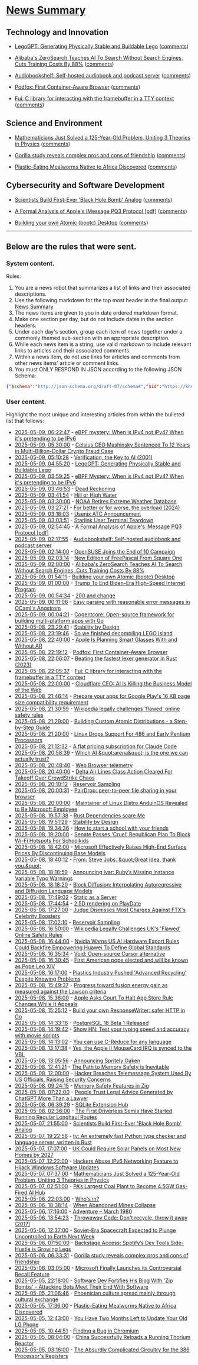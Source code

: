 # [News Summary](https://kherrick.github.io/news-summary/)

## Technology and Innovation

* [LegoGPT: Generating Physically Stable and Buildable Lego](https://avalovelace1.github.io/LegoGPT/) ([comments](https://news.ycombinator.com/item?id=43933891))

* [Alibaba's ZeroSearch Teaches AI To Search Without Search Engines, Cuts Training Costs By 88%](https://slashdot.org/story/25/05/09/0113217/alibabas-zerosearch-teaches-ai-to-search-without-search-engines-cuts-training-costs-by-88?utm_source=rss1.0mainlinkanon&utm_medium=feed) ([comments](https://news.ycombinator.com/item?id=43933683))

* [Audiobookshelf: Self-hosted audiobook and podcast server](https://www.audiobookshelf.org/) ([comments](https://news.ycombinator.com/item?id=43933248))

* [Podfox: First Container-Aware Browser](https://val.packett.cool/blog/podfox/) ([comments](https://news.ycombinator.com/item?id=43931944))

* [Fui: C library for interacting with the framebuffer in a TTY context](https://github.com/martinfama/fui) ([comments](https://news.ycombinator.com/item?id=43931845))

## Science and Environment

* [Mathematicians Just Solved a 125-Year-Old Problem, Uniting 3 Theories in Physics](https://soylentnews.org/article.pl?sid=25/05/06/0312252&from=rss) ([comments](https://news.ycombinator.com/item?id=43893581))

* [Gorilla study reveals complex pros and cons of friendship](https://www.sciencedaily.com/releases/2025/05/250505170816.htm) ([comments](https://news.ycombinator.com/item?id=43902350))

* [Plastic-Eating Mealworms Native to Africa Discovered](https://soylentnews.org/article.pl?sid=25/05/03/1941255&from=rss) ([comments](https://soylentnews.org/article.pl?sid=25/05/07/1350218&from=rss))

## Cybersecurity and Software Development

* [Scientists Build First-Ever 'Black Hole Bomb' Analog](https://soylentnews.org/article.pl?sid=25/05/06/0348250&from=rss) ([comments](https://soylentnews.org/article.pl?sid=25/05/06/0334233&from=rss))

* [A Formal Analysis of Apple's iMessage PQ3 Protocol [pdf]](https://www.usenix.org/system/files/conference/usenixsecurity25/sec25cycle1-prepub-595-linker.pdf) ([comments](https://news.ycombinator.com/item?id=43933412))

* [Building your own Atomic (bootc) Desktop](https://fedoramagazine.org/building-your-own-atomic-bootc-desktop/) ([comments](https://lobste.rs/s/3jmcpq/building_your_own_atomic_bootc_desktop))

---

## Below are the rules that were sent.

### System content.

Rules:

1. You are a news robot that summarizes a list of links and their associated descriptions.
2. Use the following markdown for the top most header in the final output: [News Summary](https://kherrick.github.io/news-summary/)
3. The news items are given to you in date ordered markdown format.
4. Make one section per day, but do not include dates in the section headers.
5. Under each day's section, group each item of news together under a commonly themed sub-section with an appropriate description.
6. While each news item is a string, use valid markdown to include relevant links to articles and their associated comments.
7. Within a news item, do not use links for articles and comments from other news items' article or comment links.
8. You must ONLY RESPOND IN JSON according to the following JSON Schema:

```json
{"$schema":"http://json-schema.org/draft-07/schema#","$id":"https://kherrick.github.io/news-summary/news-summary-schema.json","type":"object","properties":{"heading":{"type":"string"},"sections":{"type":"array","items":{"type":"object","properties":{"title":{"type":"string"},"newsItems":{"type":"array","items":{"type":"string"},"minItems":1}},"required":["title","newsItems"]},"minItems":1}},"required":["heading","sections"]}
```

### User content.

Highlight the most unique and interesting articles from within the bulleted list that follows:

* [2025-05-09, 06:22:47](https://lobste.rs/s/ihrrkt/ebpf_mystery_when_is_ipv4_not_ipv4_when_it_s) - [eBPF mystery: When is IPv4 not IPv4? When it&apos;s pretending to be IPv6](https://blog.gripdev.xyz/2025/05/06/ebpf-mystery-when-is-ipv4-not-ipv4-when-its-ipv6/)
* [2025-05-09, 05:30:00](https://yro.slashdot.org/story/25/05/09/0124204/celsius-ceo-mashinsky-sentenced-to-12-years-in-multi-billion-dollar-crypto-fraud-case?utm_source=rss1.0mainlinkanon&amp;utm_medium=feed) - [Celsius CEO Mashinsky Sentenced To 12 Years in Multi-Billion-Dollar Crypto Fraud Case](https://yro.slashdot.org/story/25/05/09/0124204/celsius-ceo-mashinsky-sentenced-to-12-years-in-multi-billion-dollar-crypto-fraud-case?utm_source=rss1.0mainlinkanon&amp;utm_medium=feed)
* [2025-05-09, 05:10:28](https://news.ycombinator.com/item?id=43933962) - [Verification, the Key to AI (2001)](http://incompleteideas.net/IncIdeas/KeytoAI.html)
* [2025-05-09, 04:55:20](https://news.ycombinator.com/item?id=43933891) - [LegoGPT: Generating Physically Stable and Buildable Lego](https://avalovelace1.github.io/LegoGPT/)
* [2025-05-09, 03:59:25](https://news.ycombinator.com/item?id=43933683) - [eBPF Mystery: When is IPv4 not IPv4? When it&apos;s pretending to be IPv6](https://blog.gripdev.xyz/2025/05/06/ebpf-mystery-when-is-ipv4-not-ipv4-when-its-ipv6/)
* [2025-05-09, 03:46:53](https://news.ycombinator.com/item?id=43933628) - [Dead Reckoning](https://www.damninteresting.com/dead-reckoning/)
* [2025-05-09, 03:41:54](https://news.ycombinator.com/item?id=43933605) - [Hill or High Water](https://royalsociety.org/blog/2025/05/hill-or-high-water/)
* [2025-05-09, 03:30:00](https://yro.slashdot.org/story/25/05/08/203254/noaa-retires-extreme-weather-database?utm_source=rss1.0mainlinkanon&amp;utm_medium=feed) - [NOAA Retires Extreme Weather Database](https://yro.slashdot.org/story/25/05/08/203254/noaa-retires-extreme-weather-database?utm_source=rss1.0mainlinkanon&amp;utm_medium=feed)
* [2025-05-09, 03:27:21](https://news.ycombinator.com/item?id=43933548) - [For better or for worse, the overload (2024)](https://consteval.ca/2024/07/25/overload/)
* [2025-05-09, 03:18:03](https://news.ycombinator.com/item?id=43933511) - [Usenix ATC Announcement](https://www.usenix.org/blog/usenix-atc-announcement)
* [2025-05-09, 03:03:51](https://news.ycombinator.com/item?id=43933452) - [Starlink User Terminal Teardown](https://www.darknavy.org/blog/a_first_glimpse_of_the_starlink_user_ternimal/)
* [2025-05-09, 02:54:45](https://news.ycombinator.com/item?id=43933412) - [A Formal Analysis of Apple&apos;s iMessage PQ3 Protocol [pdf]](https://www.usenix.org/system/files/conference/usenixsecurity25/sec25cycle1-prepub-595-linker.pdf)
* [2025-05-09, 02:17:55](https://news.ycombinator.com/item?id=43933248) - [Audiobookshelf: Self-hosted audiobook and podcast server](https://www.audiobookshelf.org/)
* [2025-05-09, 02:14:00](https://soylentnews.org/article.pl?sid=25/05/07/1352238&amp;from=rss) - [OpenSUSE Joins the End of 10 Campaign](https://soylentnews.org/article.pl?sid=25/05/07/1352238&amp;from=rss)
* [2025-05-09, 02:03:14](https://lobste.rs/s/k8jdhj/new_edition_freepascal_from_square_one) - [New Edition of FreePascal From Square One](https://www.contrapositivediary.com/?p=5399)
* [2025-05-09, 02:00:00](https://slashdot.org/story/25/05/09/0113217/alibabas-zerosearch-teaches-ai-to-search-without-search-engines-cuts-training-costs-by-88?utm_source=rss1.0mainlinkanon&amp;utm_medium=feed) - [Alibaba&apos;s ZeroSearch Teaches AI To Search Without Search Engines, Cuts Training Costs By 88%](https://slashdot.org/story/25/05/09/0113217/alibabas-zerosearch-teaches-ai-to-search-without-search-engines-cuts-training-costs-by-88?utm_source=rss1.0mainlinkanon&amp;utm_medium=feed)
* [2025-05-09, 01:54:11](https://lobste.rs/s/3jmcpq/building_your_own_atomic_bootc_desktop) - [Building your own Atomic (bootc) Desktop](https://fedoramagazine.org/building-your-own-atomic-bootc-desktop/)
* [2025-05-09, 01:00:00](https://news.slashdot.org/story/25/05/09/0059239/trump-to-end-biden-era-high-speed-internet-program?utm_source=rss1.0mainlinkanon&amp;utm_medium=feed) - [Trump To End Biden-Era High-Speed Internet Program](https://news.slashdot.org/story/25/05/09/0059239/trump-to-end-biden-era-high-speed-internet-program?utm_source=rss1.0mainlinkanon&amp;utm_medium=feed)
* [2025-05-09, 00:54:34](https://lobste.rs/s/ciffhb/200_change) - [200 and change](https://pdubroy.github.io/200andchange/)
* [2025-05-09, 00:11:06](https://lobste.rs/s/up2tdk/easy_parsing_with_reasonable_error) - [Easy parsing with reasonable error messages in OCaml&apos;s Angstrom](https://dev.to/yawaramin/easy-parsing-with-reasonable-error-messages-in-ocamls-angstrom-g5f)
* [2025-05-09, 00:04:21](https://news.ycombinator.com/item?id=43932567) - [Cogentcore: Open-source framework for building multi-platform apps with Go](https://github.com/cogentcore/core)
* [2025-05-08, 23:29:41](https://lobste.rs/s/gxmbzs/stability_by_design) - [Stability by Design](https://potetm.com/devtalk/stability-by-design.html)
* [2025-05-08, 23:19:46](https://lobste.rs/s/iwortf/so_we_finished_decompiling_lego_island) - [So we finished decompiling LEGO Island](https://youtube.com/watch?v=gthm-0Av93Q&amp;pp=ygUjd2UgZmluaXNoZWQgZGVjb21waWxpbmcgbGVnbyBpc2xhbmQ%3D)
* [2025-05-08, 22:40:00](https://hardware.slashdot.org/story/25/05/08/2011221/apple-is-planning-smart-glasses-with-and-without-ar?utm_source=rss1.0mainlinkanon&amp;utm_medium=feed) - [Apple Is Planning Smart Glasses With and Without AR](https://hardware.slashdot.org/story/25/05/08/2011221/apple-is-planning-smart-glasses-with-and-without-ar?utm_source=rss1.0mainlinkanon&amp;utm_medium=feed)
* [2025-05-08, 22:19:12](https://news.ycombinator.com/item?id=43931944) - [Podfox: First Container-Aware Browser](https://val.packett.cool/blog/podfox/)
* [2025-05-08, 22:06:07](https://lobste.rs/s/gy2cuz/beating_fastest_lexer_generator_rust) - [Beating the fastest lexer generator in Rust (2023)](https://alic.dev/blog/fast-lexing)
* [2025-05-08, 22:05:37](https://news.ycombinator.com/item?id=43931845) - [Fui: C library for interacting with the framebuffer in a TTY context](https://github.com/martinfama/fui)
* [2025-05-08, 22:00:00](https://tech.slashdot.org/story/25/05/08/1952225/cloudflare-ceo-ai-is-killing-the-business-model-of-the-web?utm_source=rss1.0mainlinkanon&amp;utm_medium=feed) - [Cloudflare CEO: AI Is Killing the Business Model of the Web](https://tech.slashdot.org/story/25/05/08/1952225/cloudflare-ceo-ai-is-killing-the-business-model-of-the-web?utm_source=rss1.0mainlinkanon&amp;utm_medium=feed)
* [2025-05-08, 21:46:14](https://news.ycombinator.com/item?id=43931673) - [Prepare your apps for Google Play&apos;s 16 KB page size compatibility requirement](https://android-developers.googleblog.com/2025/05/prepare-play-apps-for-devices-with-16kb-page-size.html)
* [2025-05-08, 21:30:59](https://lobste.rs/s/djfvzs/wikipedia_legally_challenges_flawed) - [Wikipedia legally challenges &apos;flawed&apos; online safety rules](https://www.bbc.co.uk/news/articles/c62j2gr8866o)
* [2025-05-08, 21:29:00](https://soylentnews.org/article.pl?sid=25/05/07/1350218&amp;from=rss) - [Building Custom Atomic Distributions - a Step-by-Step Guide](https://soylentnews.org/article.pl?sid=25/05/07/1350218&amp;from=rss)
* [2025-05-08, 21:20:00](https://hardware.slashdot.org/story/25/05/08/1927245/linux-drops-support-for-486-and-early-pentium-processors?utm_source=rss1.0mainlinkanon&amp;utm_medium=feed) - [Linux Drops Support For 486 and Early Pentium Processors](https://hardware.slashdot.org/story/25/05/08/1927245/linux-drops-support-for-486-and-early-pentium-processors?utm_source=rss1.0mainlinkanon&amp;utm_medium=feed)
* [2025-05-08, 21:12:32](https://news.ycombinator.com/item?id=43931409) - [A flat pricing subscription for Claude Code](https://support.anthropic.com/en/articles/11145838-using-claude-code-with-your-max-plan)
* [2025-05-08, 20:58:39](https://lobste.rs/s/ukvcyk/which_ai_arena_is_one_we_can_actually_trust) - [Which AI \&quot;arena\&quot; is the one we can actually trust?](https://lobste.rs/s/ukvcyk/which_ai_arena_is_one_we_can_actually_trust)
* [2025-05-08, 20:48:40](https://lobste.rs/s/exup3x/web_browser_telemetry) - [Web Browser telemetry](https://sizeof.cat/post/web-browser-telemetry-2025-edition/)
* [2025-05-08, 20:40:00](https://yro.slashdot.org/story/25/05/08/1918243/delta-air-lines-class-action-cleared-for-takeoff-over-crowdstrike-chaos?utm_source=rss1.0mainlinkanon&amp;utm_medium=feed) - [Delta Air Lines Class Action Cleared For Takeoff Over CrowdStrike Chaos](https://yro.slashdot.org/story/25/05/08/1918243/delta-air-lines-class-action-cleared-for-takeoff-over-crowdstrike-chaos?utm_source=rss1.0mainlinkanon&amp;utm_medium=feed)
* [2025-05-08, 20:10:12](https://lobste.rs/s/r0axbc/reservoir_sampling) - [Reservoir Sampling](https://samwho.dev/reservoir-sampling/)
* [2025-05-08, 20:00:31](https://lobste.rs/s/yii8te/pairdrop_peer_peer_file_sharing_your) - [PairDrop: peer-to-peer file sharing in your browser](https://github.com/schlagmichdoch/PairDrop)
* [2025-05-08, 20:00:00](https://linux.slashdot.org/story/25/05/08/1912204/maintainer-of-linux-distro-anduinos-revealed-to-be-microsoft-employee?utm_source=rss1.0mainlinkanon&amp;utm_medium=feed) - [Maintainer of Linux Distro AnduinOS Revealed to Be Microsoft Employee](https://linux.slashdot.org/story/25/05/08/1912204/maintainer-of-linux-distro-anduinos-revealed-to-be-microsoft-employee?utm_source=rss1.0mainlinkanon&amp;utm_medium=feed)
* [2025-05-08, 19:57:38](https://lobste.rs/s/j3nhhc/rust_dependencies_scare_me) - [Rust Dependencies scare Me](https://vincents.dev/blog/rust-dependencies-scare-me/?)
* [2025-05-08, 19:51:29](https://news.ycombinator.com/item?id=43930584) - [Stability by Design](https://potetm.com/devtalk/stability-by-design.html)
* [2025-05-08, 19:34:36](https://news.ycombinator.com/item?id=43930397) - [How to start a school with your friends](https://prigoose.substack.com/p/how-to-start-a-university)
* [2025-05-08, 19:20:00](https://yro.slashdot.org/story/25/05/08/1859227/senate-passes-cruel-republican-plan-to-block-wi-fi-hotspots-for-schoolkids?utm_source=rss1.0mainlinkanon&amp;utm_medium=feed) - [Senate Passes &apos;Cruel&apos; Republican Plan To Block Wi-Fi Hotspots For Schoolkids](https://yro.slashdot.org/story/25/05/08/1859227/senate-passes-cruel-republican-plan-to-block-wi-fi-hotspots-for-schoolkids?utm_source=rss1.0mainlinkanon&amp;utm_medium=feed)
* [2025-05-08, 18:42:00](https://slashdot.org/story/25/05/08/1842240/microsoft-effectively-raises-high-end-surface-prices-by-discontinuing-base-models?utm_source=rss1.0mainlinkanon&amp;utm_medium=feed) - [Microsoft Effectively Raises High-End Surface Prices By Discontinuing Base Models](https://slashdot.org/story/25/05/08/1842240/microsoft-effectively-raises-high-end-surface-prices-by-discontinuing-base-models?utm_source=rss1.0mainlinkanon&amp;utm_medium=feed)
* [2025-05-08, 18:40:12](https://news.ycombinator.com/item?id=43929724) - [From: Steve Jobs. \&quot;Great idea, thank you.\&quot;](https://blog.hayman.net/2025/05/06/from-steve-jobs-great-idea.html)
* [2025-05-08, 18:18:59](https://lobste.rs/s/vem9gs/announcing_ivar_ruby_s_missing_instance) - [Announcing Ivar: Ruby’s Missing Instance Variable Typo Warnings](https://avdi.codes/announcing-ivar-rubys-missing-instance-variable-typo-warnings/)
* [2025-05-08, 18:18:20](https://news.ycombinator.com/item?id=43929447) - [Block Diffusion: Interpolating Autoregressive and Diffusion Language Models](https://m-arriola.com/bd3lms/)
* [2025-05-08, 17:49:02](https://news.ycombinator.com/item?id=43929054) - [Static as a Server](https://overreacted.io/static-as-a-server/)
* [2025-05-08, 17:44:54](https://lobste.rs/s/0faoue/2_5d_rendering_on_playdate) - [2.5D rendering on PlayDate](https://www.ligeiagames.com/ligeia-blog/castle-kellmore-rendering)
* [2025-05-08, 17:27:00](https://yro.slashdot.org/story/25/05/08/1726213/judge-dismisses-most-charges-against-ftxs-celebrity-boosters?utm_source=rss1.0mainlinkanon&amp;utm_medium=feed) - [Judge Dismisses Most Charges Against FTX&apos;s Celebrity Boosters](https://yro.slashdot.org/story/25/05/08/1726213/judge-dismisses-most-charges-against-ftxs-celebrity-boosters?utm_source=rss1.0mainlinkanon&amp;utm_medium=feed)
* [2025-05-08, 17:02:10](https://news.ycombinator.com/item?id=43928315) - [Reservoir Sampling](https://samwho.dev/reservoir-sampling/)
* [2025-05-08, 16:50:00](https://news.slashdot.org/story/25/05/08/1627254/wikipedia-legally-challenges-uks-flawed-online-safety-rules?utm_source=rss1.0mainlinkanon&amp;utm_medium=feed) - [Wikipedia Legally Challenges UK&apos;s &apos;Flawed&apos; Online Safety Rules](https://news.slashdot.org/story/25/05/08/1627254/wikipedia-legally-challenges-uks-flawed-online-safety-rules?utm_source=rss1.0mainlinkanon&amp;utm_medium=feed)
* [2025-05-08, 16:44:00](https://soylentnews.org/article.pl?sid=25/05/06/235250&amp;from=rss) - [Nvidia Warns US AI Hardware Export Rules Could Backfire Empowering Huawei To Define Global Standards](https://soylentnews.org/article.pl?sid=25/05/06/235250&amp;from=rss)
* [2025-05-08, 16:35:34](https://news.ycombinator.com/item?id=43927926) - [Void: Open-source Cursor alternative](https://github.com/voideditor/void)
* [2025-05-08, 16:30:45](https://news.ycombinator.com/item?id=43927856) - [First American pope elected and will be known as Pope Leo XIV](https://www.cnn.com/world/live-news/new-pope-conclave-day-two-05-08-25)
* [2025-05-08, 16:17:00](https://news.slashdot.org/story/25/05/08/1617250/plastics-industry-pushed-advanced-recycling-despite-knowing-problems?utm_source=rss1.0mainlinkanon&amp;utm_medium=feed) - [Plastics Industry Pushed &apos;Advanced Recycling&apos; Despite Knowing Problems](https://news.slashdot.org/story/25/05/08/1617250/plastics-industry-pushed-advanced-recycling-despite-knowing-problems?utm_source=rss1.0mainlinkanon&amp;utm_medium=feed)
* [2025-05-08, 15:49:37](https://news.ycombinator.com/item?id=43927337) - [Progress toward fusion energy gain as measured against the Lawson criteria](https://www.fusionenergybase.com/articles/continuing-progress-toward-fusion-energy-breakeven-and-gain-as-measured-against-the-lawson-criteria)
* [2025-05-08, 15:36:00](https://apple.slashdot.org/story/25/05/08/1536241/apple-asks-court-to-halt-app-store-rule-changes-while-it-appeals?utm_source=rss1.0mainlinkanon&amp;utm_medium=feed) - [Apple Asks Court To Halt App Store Rule Changes While It Appeals](https://apple.slashdot.org/story/25/05/08/1536241/apple-asks-court-to-halt-app-store-rule-changes-while-it-appeals?utm_source=rss1.0mainlinkanon&amp;utm_medium=feed)
* [2025-05-08, 15:25:12](https://lobste.rs/s/8zmkmw/build_your_own_responsewriter_safer_http) - [Build your own ResponseWriter: safer HTTP in Go](https://anto.pt/articles/go-http-responsewriter)
* [2025-05-08, 14:33:16](https://lobste.rs/s/cjt4dl/postgresql_18_beta_1_released) - [PostgreSQL 18 Beta 1 Released](https://www.postgresql.org/about/news/postgresql-18-beta-1-released-3070/)
* [2025-05-08, 14:19:42](https://news.ycombinator.com/item?id=43926324) - [Show HN: Test your typing speed and accuracy with movie scripts](https://atypescriptgame.com/)
* [2025-05-08, 14:13:02](https://lobste.rs/s/hpqat3/you_can_use_c_reduce_for_any_language) - [You can use C-Reduce for any language](https://bernsteinbear.com/blog/creduce/)
* [2025-05-08, 13:17:38](https://lobste.rs/s/p1yqfo/yes_apple_ii_mousecard_irq_is_synced_vbl) - [Yes, the Apple II MouseCard IRQ is synced to the VBL](https://www.colino.net/wordpress/en/archives/2025/05/08/yes-the-apple-ii-mousecard-irq-is-synced-to-the-vbl/)
* [2025-05-08, 13:05:56](https://lobste.rs/s/oj0kxa/announcing_spritely_oaken) - [Announcing Spritely Oaken](https://spritely.institute/news/announcing-spritely-oaken.html)
* [2025-05-08, 12:41:21](https://lobste.rs/s/zzhid3/path_memory_safety_is_inevitable) - [The Path to Memory Safety is Inevitable](https://hardenedlinux.org/blog/2025-05-07-the-path-to-memory-safety-is-inevitable/)
* [2025-05-08, 12:00:00](https://soylentnews.org/article.pl?sid=25/05/06/2254241&amp;from=rss) - [Hacker Breaches Telemessage System Used By US Officials, Raising Security Concerns](https://soylentnews.org/article.pl?sid=25/05/06/2254241&amp;from=rss)
* [2025-05-08, 09:24:15](https://lobste.rs/s/xnyrve/memory_safety_features_zig) - [Memory Safety Features in Zig](https://gencmurat.com/en/posts/memory-safety-features-in-zig/)
* [2025-05-08, 07:22:00](https://soylentnews.org/article.pl?sid=25/05/06/1923215&amp;from=rss) - [People Trust Legal Advice Generated by ChatGPT More Than a Lawyer](https://soylentnews.org/article.pl?sid=25/05/06/1923215&amp;from=rss)
* [2025-05-08, 06:39:29](https://lobste.rs/s/ucapd0/sqlite_extension_hub) - [SQLite Extension Hub](https://sqlpkg.org/)
* [2025-05-08, 02:36:00](https://soylentnews.org/article.pl?sid=25/05/06/1537247&amp;from=rss) - [The First Driverless Semis Have Started Running Regular Longhaul Routes](https://soylentnews.org/article.pl?sid=25/05/06/1537247&amp;from=rss)
* [2025-05-07, 21:55:00](https://soylentnews.org/article.pl?sid=25/05/06/0348250&amp;from=rss) - [Scientists Build First-Ever &apos;Black Hole Bomb&apos; Analog](https://soylentnews.org/article.pl?sid=25/05/06/0348250&amp;from=rss)
* [2025-05-07, 19:22:56](https://lobste.rs/s/429q8a/ty_extremely_fast_python_type_checker) - [ty: An extremely fast Python type checker and language server, written in Rust](https://github.com/astral-sh/ty)
* [2025-05-07, 17:07:00](https://soylentnews.org/article.pl?sid=25/05/06/0338215&amp;from=rss) - [UK Could Require Solar Panels on Most New Homes by 2027](https://soylentnews.org/article.pl?sid=25/05/06/0338215&amp;from=rss)
* [2025-05-07, 12:22:00](https://soylentnews.org/article.pl?sid=25/05/06/0334233&amp;from=rss) - [Hackers Abuse IPv6 Networking Feature to Hijack Windows Software Updates](https://soylentnews.org/article.pl?sid=25/05/06/0334233&amp;from=rss)
* [2025-05-07, 07:37:00](https://soylentnews.org/article.pl?sid=25/05/06/0312252&amp;from=rss) - [Mathematicians Just Solved a 125-Year-Old Problem, Uniting 3 Theories in Physics](https://soylentnews.org/article.pl?sid=25/05/06/0312252&amp;from=rss)
* [2025-05-07, 02:51:00](https://soylentnews.org/article.pl?sid=25/05/06/032221&amp;from=rss) - [PA’s Largest Coal Plant to Become 4.5GW Gas-Fired AI Hub](https://soylentnews.org/article.pl?sid=25/05/06/032221&amp;from=rss)
* [2025-05-06, 22:03:00](https://soylentnews.org/meta/article.pl?sid=25/05/06/0251212&amp;from=rss) - [Who&apos;s in?](https://soylentnews.org/meta/article.pl?sid=25/05/06/0251212&amp;from=rss)
* [2025-05-06, 18:38:14](https://news.ycombinator.com/item?id=43908261) - [When Abandoned Mines Collapse](https://practical.engineering/blog/2025/5/6/when-abandoned-mines-collapse)
* [2025-05-06, 17:16:00](https://soylentnews.org/article.pl?sid=25/05/05/2311202&amp;from=rss) - [Adventure – March 1980](https://soylentnews.org/article.pl?sid=25/05/05/2311202&amp;from=rss)
* [2025-05-06, 13:54:23](https://news.ycombinator.com/item?id=43905153) - [Throwaway Code: Don&apos;t recycle, throw it away (2017)](https://www.sung.codes/blog/2017/throwaway-code-dont-recycle-throw-away)
* [2025-05-06, 12:37:00](https://soylentnews.org/article.pl?sid=25/05/05/0249236&amp;from=rss) - [Soviet-Era Spacecraft Expected to Plunge Uncontrolled to Earth Next Week](https://soylentnews.org/article.pl?sid=25/05/05/0249236&amp;from=rss)
* [2025-05-06, 07:50:00](https://soylentnews.org/article.pl?sid=25/05/04/1840238&amp;from=rss) - [Backstage Access: Spotify’s Dev Tools Side-Hustle is Growing Legs](https://soylentnews.org/article.pl?sid=25/05/04/1840238&amp;from=rss)
* [2025-05-06, 06:33:31](https://news.ycombinator.com/item?id=43902350) - [Gorilla study reveals complex pros and cons of friendship](https://www.sciencedaily.com/releases/2025/05/250505170816.htm)
* [2025-05-06, 03:05:00](https://soylentnews.org/article.pl?sid=25/05/03/1953213&amp;from=rss) - [Microsoft Finally Launches its Controversial Recall Feature](https://soylentnews.org/article.pl?sid=25/05/03/1953213&amp;from=rss)
* [2025-05-05, 22:18:00](https://soylentnews.org/article.pl?sid=25/05/03/1949215&amp;from=rss) - [Software Dev Fortifies His Blog With &apos;Zip Bombs&apos; - Attacking Bots Meet Their End With Software](https://soylentnews.org/article.pl?sid=25/05/03/1949215&amp;from=rss)
* [2025-05-05, 21:06:46](https://news.ycombinator.com/item?id=43899456) - [Phoenician culture spread mainly through cultural exchange](https://www.mpg.de/24574685/0422-evan-phoenician-culture-spread-mainly-through-cultural-exchange-150495-x)
* [2025-05-05, 17:36:00](https://soylentnews.org/article.pl?sid=25/05/03/1941255&amp;from=rss) - [Plastic-Eating Mealworms Native to Africa Discovered](https://soylentnews.org/article.pl?sid=25/05/03/1941255&amp;from=rss)
* [2025-05-05, 12:43:00](https://soylentnews.org/article.pl?sid=25/05/03/1427232&amp;from=rss) - [You Have Two Months Left to Update Your Old LG Phone](https://soylentnews.org/article.pl?sid=25/05/03/1427232&amp;from=rss)
* [2025-05-05, 10:44:51](https://news.ycombinator.com/item?id=43893581) - [Finding a Bug in Chromium](https://bou.ke/blog/chromium-bug/)
* [2025-05-05, 08:04:00](https://soylentnews.org/article.pl?sid=25/05/03/1421205&amp;from=rss) - [China Successfully Reloads a Running Thorium Reactor](https://soylentnews.org/article.pl?sid=25/05/03/1421205&amp;from=rss)
* [2025-05-05, 03:16:00](https://soylentnews.org/article.pl?sid=25/05/03/147205&amp;from=rss) - [The Absurdly Complicated Circuitry for the 386 Processor&apos;s Registers](https://soylentnews.org/article.pl?sid=25/05/03/147205&amp;from=rss)
